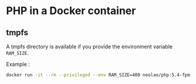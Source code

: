 PHP in a Docker container
=========================

tmpfs
-----

A tmpfs directory is available if you provide the environment variable `RAM_SIZE`.

Example :

```bash
docker run -it --rm --privileged --env RAM_SIZE=400 neolao/php:5.4-fpm
```
